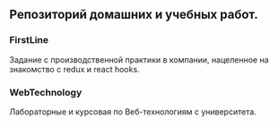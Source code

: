 ## Репозиторий домашних и учебных работ.

### FirstLine
Задание с производственной практики в компании, нацеленное на знакомство с redux и react hooks.

### WebTechnology
Лабораторные и курсовая по Веб-технологиям с университета.
